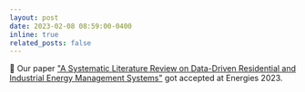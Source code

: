 ```yaml
---
layout: post
date: 2023-02-08 08:59:00-0400
inline: true
related_posts: false
---
```


:tada: Our paper ["A Systematic Literature Review on Data-Driven Residential and Industrial Energy Management Systems"](https://doi.org/10.3390/en16041688) got accepted at Energies 2023.
